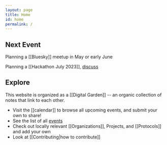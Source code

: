 ```yaml
---
layout: page
title: Home
id: home
permalink: /
---
```


## Next Event

Planning a [[Bluesky]] meetup in May or early June

Planning a [[Hackathon July 2023]], [discuss](https://github.com/orgs/DWebYVR/discussions/30)


<!-- uncomment and enter in Luma event id -->
<!--
<a
  href="https://lu.ma/event/evt-BwFDxi3MEnabDpE"
  class="luma-checkout--button"
  style="margin-left: 15px;"
  data-luma-action="checkout"
  data-luma-event-id="evt-BwFDxi3MEnabDpE">Register for Event</a>

<script id="luma-checkout" src="https://embed.lu.ma/checkout-button.js"></script>
-->

## Explore

This website is organized as a [[Digital Garden]] -- an organic collection of notes that link to each other.

* Visit the [[calendar]] to browse all upcoming events, and submit your own to share!
* See the list of all [events](/tags/Event)
* Check out locally relevant [[Organizations]], Projects, and [[Protocols]] and add your own
* Look at [[Contributing|how to contribute]]

